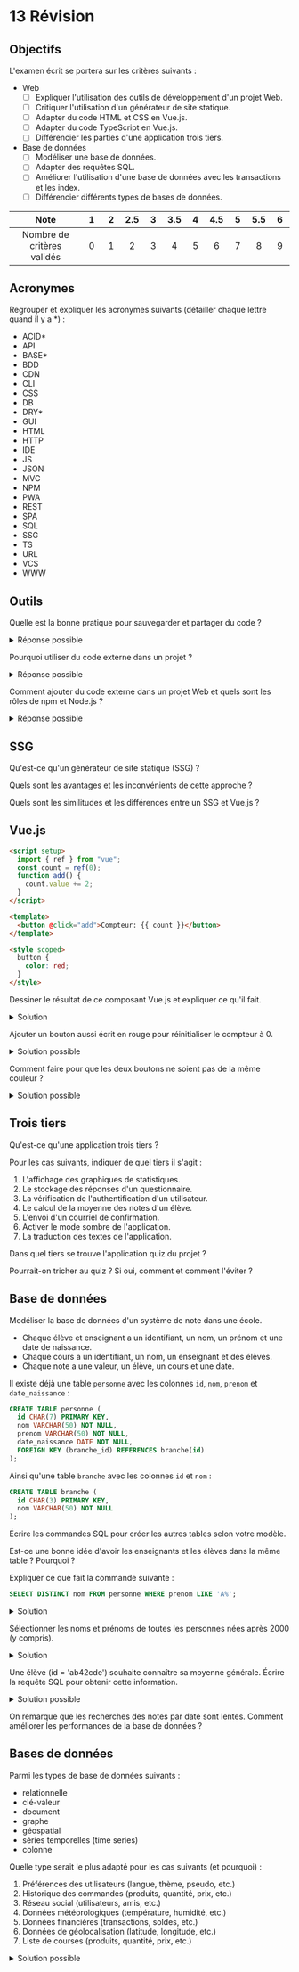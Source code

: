 # 13 Révision

## Objectifs

L'examen écrit se portera sur les critères suivants :

- Web
  - [ ] Expliquer l'utilisation des outils de développement d'un projet Web.
  - [ ] Critiquer l'utilisation d'un générateur de site statique.
  - [ ] Adapter du code HTML et CSS en Vue.js.
  - [ ] Adapter du code TypeScript en Vue.js.
  - [ ] Différencier les parties d'une application trois tiers.
- Base de données
  - [ ] Modéliser une base de données.
  - [ ] Adapter des requêtes SQL.
  - [ ] Améliorer l'utilisation d'une base de données avec les transactions et les index.
  - [ ] Différencier différents types de bases de données.

|            Note            | &nbsp;1&nbsp; | &nbsp;2&nbsp; | 2.5 | &nbsp;3&nbsp; | 3.5 | &nbsp;4&nbsp; | 4.5 | &nbsp;5&nbsp; | 5.5 | &nbsp;6&nbsp; |
| :------------------------: | :-----------: | :-----------: | :-: | :-----------: | :-: | :-----------: | :-: | :-----------: | :-: | :-----------: |
| Nombre de critères validés |       0       |       1       |  2  |       3       |  4  |       5       |  6  |       7       |  8  |       9       |

## Acronymes

Regrouper et expliquer les acronymes suivants (détailler chaque lettre quand il y a \*) :

- ACID\*
- API
- BASE\*
- BDD
- CDN
- CLI
- CSS
- DB
- DRY\*
- GUI
- HTML
- HTTP
- IDE
- JS
- JSON
- MVC
- NPM
- PWA
- REST
- SPA
- SQL
- SSG
- TS
- URL
- VCS
- WWW

## Outils

Quelle est la bonne pratique pour sauvegarder et partager du code ?

<details>
<summary>Réponse possible</summary>

Utiliser un gestionnaire de versions comme Git permet de garder un historique des modifications sur plusieurs ordinateurs et GitHub permet de l'héberger en ligne pour le partager.

</details>

Pourquoi utiliser du code externe dans un projet ?

<details>
<summary>Réponse possible</summary>

Pour ne pas réinventer la roue et gagner du temps en utilisant des bibliothèques et des frameworks déjà existants.

</details>

Comment ajouter du code externe dans un projet Web et quels sont les rôles de npm et Node.js ?

<details>
<summary>Réponse possible</summary>

npm permet d'installer et de gérer du code externe d'un projet Web. Node.js permet d'exécuter du code JavaScript sur un ordinateur. `npm install` permet d'ajouter une dépendance à un projet dans le fichier `package.json`.

</details>

## SSG

Qu'est-ce qu'un générateur de site statique (SSG) ?

Quels sont les avantages et les inconvénients de cette approche ?

Quels sont les similitudes et les différences entre un SSG et Vue.js ?

## Vue.js

```html showLineNumbers
<script setup>
  import { ref } from "vue";
  const count = ref(0);
  function add() {
    count.value += 2;
  }
</script>

<template>
  <button @click="add">Compteur: {{ count }}</button>
</template>

<style scoped>
  button {
    color: red;
  }
</style>
```

Dessiner le résultat de ce composant Vue.js et expliquer ce qu'il fait.

<details>
<summary>Solution</summary>

[Code interactif](https://play.vuejs.org/#eNp9kT9PwzAQxb+K5YmKKkXAVNKKP+oAAyBg9BKcS3Hr2JZ9LkVRvjtnpy0dgCWK7717/t254zfOFZsIfMrLIL1yyAJgdHNhGFOtsx5Zxzw0rGeNty0TnNyCXyVdWhOQvtEgmyXTydkoC000EpU1rKrrkxHrUi3ZyVhsKh2Bnc7Yebb2wpST4Wa6kw4IrdMVQiYo3yMi5VxLreR6JjgFCj6/s61DiH7Kum53f9+Xk8FMjeXkKIWOAb80sCCtgzrn7mIPYNpSlof6CCm1zPmYI7WZRi2LVbCG1pR7BJeEoDT4J5cGDYITy5BGkFrbz4dcQx9hvK/LD5DrX+qrsE01wZ89BPAb2u9Bw8ovAQd58foIW/o/iK2toyb3P+ILBKtjYhxst9HUhH3ky7T3+amVWb6FxRbBhP1QCTQvJfvz66ft/zX6D+5FcblbZs/7b9HBzE8=)

Il affiche un bouton écrit "Compteur: 0" en rouge. À chaque clic, le compteur augmente de 2 (0, 2, 4, 6, &hellip;).

</details>

Ajouter un bouton aussi écrit en rouge pour réinitialiser le compteur à 0.

<details>
<summary>Solution possible</summary>

```html showLineNumbers
<script setup>
  import { ref } from "vue";
  const count = ref(0);
  function add() {
    count.value += 2;
  }
  // highlight-start
  function reset() {
    count.value = 0;
  }
  // highlight-end
</script>

<template>
  <button @click="add">Compteur: {{ count }}</button>
  <!-- highlight-next-line -->
  <button @click="reset">Réinitialiser</button>
</template>

<style scoped>
  button {
    color: red;
  }
</style>
```

[Code interactif](https://play.vuejs.org/#eNp9kk1OwzAQha9ieUVF1VbAqqQVP+oCFoAKy2yCMy1uHduyx6UoyoE4Bxdj7LQlSIVNFM+8N/6e7ZpfWzvYBOBjnnnhpEXmAYOd5poxWVnjkNXMwYI1bOFMxXJO6pxfxr4w2iN9g0Y2iaKTUS81FkELlEazoixPeqyOtSgn4WBTqADsdMLOkrT5pXdAux93TNhob8iGLSpB0gKhsqpASMjZa0CkQVdCSbGe5JwIcj69NZVFCG7M6noH3DTZsBUfNyYUss6/PqWWKAslPbiOJxt2dqalxw8FzAtjoUwjdxMPWZSh/R2UnRjRMuV9jmTTC7kcrLzRdBfJk3NB2FKBe7TxdHzOib+dRsGUMu/3qYYuQH9fF28g1kfqK7+NtZw/xWRuQ5d46GHhljFsbM+eH2BL/4dmZcqgSP1Pcw7eqBAZW9lN0CVhd3SJ9i69J6mXL362RdB+HyqCpkNJ+vTE4o39Ff0H93xwsTvMhjffHafvnQ==)

</details>

Comment faire pour que les deux boutons ne soient pas de la même couleur ?

<details>
<summary>Solution possible</summary>

En utilisant une classe CSS différente pour chaque bouton.

```html showLineNumbers
<script setup>
  import { ref } from "vue";
  const count = ref(0);
  function add() {
    count.value += 2;
  }
  function reset() {
    count.value = 0;
  }
</script>

<template>
  <button @click="add">Compteur: {{ count }}</button>
  <!-- highlight-next-line -->
  <button @click="reset" class="reset">Réinitialiser</button>
</template>

<style scoped>
  button {
    color: red;
  }
  /* highlight-start */
  .reset {
    color: blue;
  }
  /* highlight-end */
</style>
```

</details>

## Trois tiers

Qu'est-ce qu'une application trois tiers ?

Pour les cas suivants, indiquer de quel tiers il s'agit :

1. L'affichage des graphiques de statistiques.
2. Le stockage des réponses d'un questionnaire.
3. La vérification de l'authentification d'un utilisateur.
4. Le calcul de la moyenne des notes d'un élève.
5. L'envoi d'un courriel de confirmation.
6. Activer le mode sombre de l'application.
7. La traduction des textes de l'application.

Dans quel tiers se trouve l'application quiz du projet ?

Pourrait-on tricher au quiz ? Si oui, comment et comment l'éviter ?

## Base de données

Modéliser la base de données d'un système de note dans une école.

- Chaque élève et enseignant a un identifiant, un nom, un prénom et une date de naissance.
- Chaque cours a un identifiant, un nom, un enseignant et des élèves.
- Chaque note a une valeur, un élève, un cours et une date.

Il existe déjà une table `personne` avec les colonnes `id`, `nom`, `prenom` et `date_naissance` :

```sql
CREATE TABLE personne (
  id CHAR(7) PRIMARY KEY,
  nom VARCHAR(50) NOT NULL,
  prenom VARCHAR(50) NOT NULL,
  date_naissance DATE NOT NULL,
  FOREIGN KEY (branche_id) REFERENCES branche(id)
);
```

Ainsi qu'une table `branche` avec les colonnes `id` et `nom` :

```sql
CREATE TABLE branche (
  id CHAR(3) PRIMARY KEY,
  nom VARCHAR(50) NOT NULL
);
```

Écrire les commandes SQL pour créer les autres tables selon votre modèle.

Est-ce une bonne idée d'avoir les enseignants et les élèves dans la même table ? Pourquoi ?

Expliquer ce que fait la commande suivante :

```sql
SELECT DISTINCT nom FROM personne WHERE prenom LIKE 'A%';
```

<details>
<summary>Solution</summary>

Sélectionner les noms distincts des personnes dont le prénom commence par "A".

</details>

Sélectionner les noms et prénoms de toutes les personnes nées après 2000 (y compris).

<details>
<summary>Solution</summary>

```sql
SELECT nom, prenom FROM personnes WHERE date_naissance >= '2000-01-01';
```

</details>

Une élève (id = 'ab42cde') souhaite connaître sa moyenne générale. Écrire la requête SQL pour obtenir cette information.

<details>
<summary>Solution possible</summary>

```sql
SELECT AVG(valeur) FROM note WHERE eleve_id = 'ab42cde';
```

</details>

On remarque que les recherches des notes par date sont lentes. Comment améliorer les performances de la base de données ?

## Bases de données

Parmi les types de base de données suivants :

- relationnelle
- clé-valeur
- document
- graphe
- géospatial
- séries temporelles (time series)
- colonne

Quelle type serait le plus adapté pour les cas suivants (et pourquoi) :

1. Préférences des utilisateurs (langue, thème, pseudo, etc.)
2. Historique des commandes (produits, quantité, prix, etc.)
3. Réseau social (utilisateurs, amis, etc.)
4. Données météorologiques (température, humidité, etc.)
5. Données financières (transactions, soldes, etc.)
6. Données de géolocalisation (latitude, longitude, etc.)
7. Liste de courses (produits, quantité, prix, etc.)

<details>
<summary>Solution possible</summary>

1. clé-valeur : les préférences des utilisateurs sont des données simples qui peuvent être stockées dans une base clé-valeur. Chaque paramètre est associé à une clé unique.
2. document : l'historique des commandes est une donnée plus complexe qui peut être stockée dans un document. Chaque commande est un document qui contient les produits, la quantité, le prix, etc.
   - ou relationnelle si on lie les produits à une table de produits.
3. graphe : un réseau social est un graphe où les utilisateurs sont des nœuds et les relations d'amitié sont des arêtes.
4. time series : les données météorologiques une valeur à un instant donné.
5. relationnelle : les données financières sont structurées en tables avec des relations entre elles.
6. géospatial : les index sont des données géolocalisées (latitude, longitude).
7. clé-valeur : produits comme clé et quantité comme valeur par exemple.

</details>
